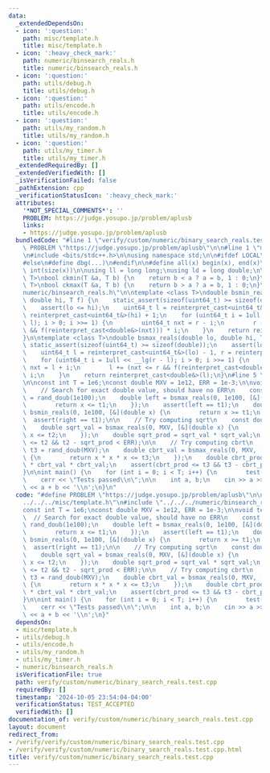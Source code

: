 ```yaml
---
data:
  _extendedDependsOn:
  - icon: ':question:'
    path: misc/template.h
    title: misc/template.h
  - icon: ':heavy_check_mark:'
    path: numeric/binsearch_reals.h
    title: numeric/binsearch_reals.h
  - icon: ':question:'
    path: utils/debug.h
    title: utils/debug.h
  - icon: ':question:'
    path: utils/encode.h
    title: utils/encode.h
  - icon: ':question:'
    path: utils/my_random.h
    title: utils/my_random.h
  - icon: ':question:'
    path: utils/my_timer.h
    title: utils/my_timer.h
  _extendedRequiredBy: []
  _extendedVerifiedWith: []
  _isVerificationFailed: false
  _pathExtension: cpp
  _verificationStatusIcon: ':heavy_check_mark:'
  attributes:
    '*NOT_SPECIAL_COMMENTS*': ''
    PROBLEM: https://judge.yosupo.jp/problem/aplusb
    links:
    - https://judge.yosupo.jp/problem/aplusb
  bundledCode: "#line 1 \"verify/custom/numeric/binary_search_reals.test.cpp\"\n#define\
    \ PROBLEM \"https://judge.yosupo.jp/problem/aplusb\"\n\n#line 1 \"misc/template.h\"\
    \n#include <bits/stdc++.h>\n\nusing namespace std;\n\n#ifdef LOCAL\n#include <utils>\n\
    #else\n#define dbg(...)\n#endif\n\n#define all(x) begin(x), end(x)\n#define sz(x)\
    \ int(size(x))\n\nusing ll = long long;\nusing ld = long double;\n\ntemplate <class\
    \ T>\nbool ckmin(T &a, T b) {\n    return b < a ? a = b, 1 : 0;\n}\ntemplate <class\
    \ T>\nbool ckmax(T &a, T b) {\n    return b > a ? a = b, 1 : 0;\n}\n#line 2 \"\
    numeric/binsearch_reals.h\"\n\ntemplate <class T>\ndouble bsmin_reals(double lo,\
    \ double hi, T f) {\n    static_assert(sizeof(uint64_t) >= sizeof(double));\n\
    \    assert(lo <= hi);\n    uint64_t l = reinterpret_cast<uint64_t&>(lo), r =\
    \ reinterpret_cast<uint64_t&>(hi) + 1;\n    for (uint64_t i = 1ull << __lg(r -\
    \ l); i > 0; i >>= 1) {\n        uint64_t nxt = r - i;\n        r -= (nxt >= l\
    \ && f(reinterpret_cast<double&>(nxt))) * i;\n    }\n    return reinterpret_cast<double&>(r);\n\
    }\n\ntemplate <class T>\ndouble bsmax_reals(double lo, double hi, T f) {\n   \
    \ static_assert(sizeof(uint64_t) >= sizeof(double));\n    assert(lo <= hi);\n\
    \    uint64_t l = reinterpret_cast<uint64_t&>(lo) - 1, r = reinterpret_cast<uint64_t&>(hi);\n\
    \    for (uint64_t i = 1ull << __lg(r - l); i > 0; i >>= 1) {\n        uint64_t\
    \ nxt = l + i;\n        l += (nxt <= r && f(reinterpret_cast<double&>(nxt))) *\
    \ i;\n    }\n    return reinterpret_cast<double&>(l);\n}\n#line 5 \"verify/custom/numeric/binary_search_reals.test.cpp\"\
    \n\nconst int T = 1e6;\nconst double MXV = 1e12, ERR = 1e-3;\n\nvoid test() {\n\
    \    // Search for exact double value, should have no ERR\n    const double t1\
    \ = rand_doub(1e100);\n    double left = bsmax_reals(0, 1e100, [&](double x) {\n\
    \        return x <= t1;\n    });\n    assert(left == t1);\n    double right =\
    \ bsmin_reals(0, 1e100, [&](double x) {\n        return x >= t1;\n    });\n  \
    \  assert(right == t1);\n\n    // Try computing sqrt\n    const double t2 = rand_doub(MXV);\n\
    \    double sqrt_val = bsmax_reals(0, MXV, [&](double x) {\n        return x *\
    \ x <= t2;\n    });\n    double sqrt_prod = sqrt_val * sqrt_val;\n    assert(sqrt_prod\
    \ <= t2 && t2 - sqrt_prod < ERR);\n\n    // Try computing cbrt\n    const double\
    \ t3 = rand_doub(MXV);\n    double cbrt_val = bsmax_reals(0, MXV, [&](double x)\
    \ {\n        return x * x * x <= t3;\n    });\n    double cbrt_prod = cbrt_val\
    \ * cbrt_val * cbrt_val;\n    assert(cbrt_prod <= t3 && t3 - cbrt_prod < ERR);\n\
    }\n\nint main() {\n    for (int i = 0; i < T; i++) {\n        test();\n    }\n\
    \    cerr << \"Tests passed\\n\";\n\n    int a, b;\n    cin >> a >> b;\n    cout\
    \ << a + b << '\\n';\n}\n"
  code: "#define PROBLEM \"https://judge.yosupo.jp/problem/aplusb\"\n\n#include \"\
    ../../../misc/template.h\"\n#include \"../../../numeric/binsearch_reals.h\"\n\n\
    const int T = 1e6;\nconst double MXV = 1e12, ERR = 1e-3;\n\nvoid test() {\n  \
    \  // Search for exact double value, should have no ERR\n    const double t1 =\
    \ rand_doub(1e100);\n    double left = bsmax_reals(0, 1e100, [&](double x) {\n\
    \        return x <= t1;\n    });\n    assert(left == t1);\n    double right =\
    \ bsmin_reals(0, 1e100, [&](double x) {\n        return x >= t1;\n    });\n  \
    \  assert(right == t1);\n\n    // Try computing sqrt\n    const double t2 = rand_doub(MXV);\n\
    \    double sqrt_val = bsmax_reals(0, MXV, [&](double x) {\n        return x *\
    \ x <= t2;\n    });\n    double sqrt_prod = sqrt_val * sqrt_val;\n    assert(sqrt_prod\
    \ <= t2 && t2 - sqrt_prod < ERR);\n\n    // Try computing cbrt\n    const double\
    \ t3 = rand_doub(MXV);\n    double cbrt_val = bsmax_reals(0, MXV, [&](double x)\
    \ {\n        return x * x * x <= t3;\n    });\n    double cbrt_prod = cbrt_val\
    \ * cbrt_val * cbrt_val;\n    assert(cbrt_prod <= t3 && t3 - cbrt_prod < ERR);\n\
    }\n\nint main() {\n    for (int i = 0; i < T; i++) {\n        test();\n    }\n\
    \    cerr << \"Tests passed\\n\";\n\n    int a, b;\n    cin >> a >> b;\n    cout\
    \ << a + b << '\\n';\n}"
  dependsOn:
  - misc/template.h
  - utils/debug.h
  - utils/encode.h
  - utils/my_random.h
  - utils/my_timer.h
  - numeric/binsearch_reals.h
  isVerificationFile: true
  path: verify/custom/numeric/binary_search_reals.test.cpp
  requiredBy: []
  timestamp: '2024-10-05 23:54:04-04:00'
  verificationStatus: TEST_ACCEPTED
  verifiedWith: []
documentation_of: verify/custom/numeric/binary_search_reals.test.cpp
layout: document
redirect_from:
- /verify/verify/custom/numeric/binary_search_reals.test.cpp
- /verify/verify/custom/numeric/binary_search_reals.test.cpp.html
title: verify/custom/numeric/binary_search_reals.test.cpp
---
```

